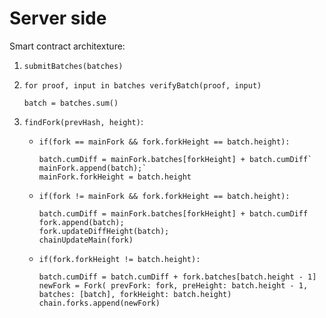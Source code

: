 # Server side

Smart contract architexture:
1) `submitBatches(batches)`
2) `for proof, input in batches verifyBatch(proof, input)`

    `batch = batches.sum()`
    
3) `findFork(prevHash, height)`:

    - `if(fork == mainFork && fork.forkHeight == batch.height):`

          batch.cumDiff = mainFork.batches[forkHeight] + batch.cumDiff`
          mainFork.append(batch);`
          mainFork.forkHeight = batch.height

    - `if(fork != mainFork && fork.forkHeight == batch.height):`

          batch.cumDiff = mainFork.batches[forkHeight] + batch.cumDiff
          fork.append(batch);
          fork.updateDiffHeight(batch);
          chainUpdateMain(fork)

    - `if(fork.forkHeight != batch.height):`

          batch.cumDiff = batch.cumDiff + fork.batches[batch.height - 1]
          newFork = Fork( prevFork: fork, preHeight: batch.height - 1, batches: [batch], forkHeight: batch.height)
          chain.forks.append(newFork)
